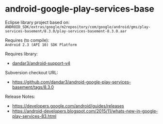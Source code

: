 android-google-play-services-base
=================================

Eclipse library project based on:<br/>
`ANDROID_SDK/extras/google/m2repository/com/google/android/gms/play-services-basement/8.3.0/play-services-basement-8.3.0.aar`

Requires (to compile):<br/>
`Android 2.3 (API 10) SDK Platform`

Requires library:
* [dandar3/android-support-v4](https://github.com/dandar3/android-support-v4)

Subversion checkout URL:
* https://github.com/dandar3/android-google-play-services-basement/tags/8.3.0

Release Notes:
* https://developers.google.com/android/guides/releases
* https://android-developers.blogspot.com/2015/11/whats-new-in-google-play-services-83.html